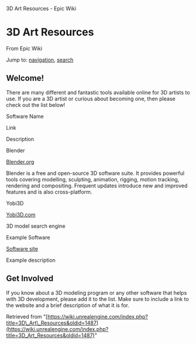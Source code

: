  3D Art Resources - Epic Wiki             

 

3D Art Resources
================

From Epic Wiki

Jump to: [navigation](#mw-head), [search](#p-search)

Welcome!
--------

There are many different and fantastic tools available online for 3D artists to use. If you are a 3D artist or curious about becoming one, then please check out the list below!

Software Name

Link

Description

Blender

[Blender.org](http://www.blender.org)

Blender is a free and open-source 3D software suite. It provides powerful tools covering modelling, sculpting, animation, rigging, motion tracking, rendering and compositing. Frequent updates introduce new and improved features and is also cross-platform.

Yobi3D

[Yobi3D.com](https://www.yobi3d.com)

3D model search engine

Example Software

[Software site](http://www.unrealengine.com)

Example description

Get Involved
------------

If you know about a 3D modeling program or any other software that helps with 3D development, please add it to the list. Make sure to include a link to the website and a brief description of what it is for.

Retrieved from "[https://wiki.unrealengine.com/index.php?title=3D\_Art\_Resources&oldid=1487](https://wiki.unrealengine.com/index.php?title=3D_Art_Resources&oldid=1487)"